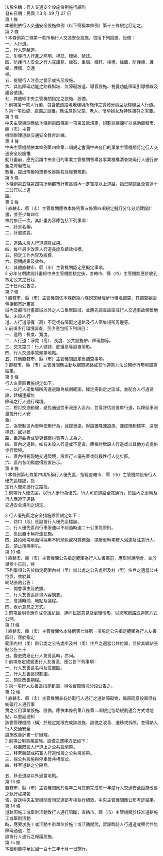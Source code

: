 法規名稱：行人交通安全設施條例施行細則  
發布日期：民國 113 年 09 月 27 日  
第 1 條  
本細則依行人交通安全設施條例（以下簡稱本條例）第十三條規定訂定之。  
第 2 條  
1 本條例第二條第一款所稱行人交通安全設施，包括下列設施、設備：  
一、人行道。  
二、行人穿越道。  
三、引導行人行進之照明、標誌、標線、號誌。  
四、防護行人安全之行人庇護島、緣石、車阻、欄杆、植槽、綠籬、防護緣、護欄、護牆、交通  
桿。  
五、提醒行人注意之警示或告示設施。  
六、具無障礙功能之路緣斜坡、無障礙坡道、導盲設施、視覺功能障礙引導標線及語音號誌。  
七、其他經中央主管機關指定之設施、設備。  
2 前項第一款人行道，包含依道路現地環境所施作之實體分隔型及標線型人行道。  
3 第一項設施、設備之設置，應注意對兒童、老人、懷孕婦女及特殊族群之需要。  
第 3 條  
中央主管機關應依本條例第四條第一項第五款規定，規劃訓練課程以協助直轄市、縣（市）主管  
機關辦理道路交通安全教育訓練。  
第 4 條  
中央主管機關依本條例第四條第二項規定會同中央各目的事業主管機關訂定行人交通安全設施推  
動計畫前，應先洽請中央各目的事業主管機關督導各事業機構清查妨礙行人通行安全之障礙物及  
數量，提出障礙物遷移改善期程及經費規劃。  
第 5 條  
本條例第五條第四項所稱都市計畫區域內一定寬度以上道路，指已開闢且全寬達十二公尺以上道  
路。  
第 6 條  
1 直轄市、縣（市）主管機關應依本條例第五條第四項規定擬訂分年分期建設計畫，並至少每四年  
檢討修正一次，其計畫內容應包括下列事項：  
一、計畫名稱。  
二、計畫摘要。  


三、道路未設人行道調查成果。  
四、每年最少改善人行道長度及績效指標。  
五、預定工作內容及經費。  
六、預期成果及效益。  
七、其他直轄市、縣（市）主管機關認定應擬定事項。  
2 分年分期建設計畫經中央主管機關核定後，直轄市、縣（市）主管機關應於收到核定公文之日起  
三十日內公告之。  
第 7 條  
1 直轄市、縣（市）主管機關依本條例第六條規定辦理步行環境調查，其調查範圍包括都市計畫區  
域內及都市計畫區域以外之人口集居區域，並應先調查該區域行人交通事故頻繁地點、未設人行  
道、人行道淨寬（高）不足或有障礙之道路及行人密集場所周邊等。  
2 前項步行環境調查，至少應包括下列項目：  
一、道路：長度、寬度。  
二、人行道：淨寬（高）、長度、公共設施帶、障礙物等。  
三、交叉路口：行人號誌、庇護島等設置情形。  
四、行人交通事故頻繁地點。  
五、其他直轄市、縣（市）主管機關認定應調查事項。  
3 直轄市、縣（市）主管機關應主動以網際網路或其他適當方法公開步行環境調查結果。  
第 8 條  
行人友善區實施規定如下：  
一、以行人密集場所周邊道路為規劃範圍，擇定需劃定之區域，並配合人行道建設，建構連續無  
障礙之行人通行環境。  
二、檢討交通動線，避免通過性車流進入區內，並得評估設置單行道，以降低車流量提升行人安  
全。  
三、為管制區內車輛使用行為，減緩車速，得設置降速設施、速度限制標字、速限標誌，或以狹  
路、車道曲折或變更鋪面材質等方式為之。  
四、區內之道路，如有未設人行道或不足者，應檢討增設人行道或以其他方式提供步行環境。  
五、區內得視現地交通環境，設置行人優先區或時段性行人徒步區。  
六、區內各明顯處得設置告示。  
第 9 條  
1 本條例第七條第四項所稱行人優先區，指經直轄市、縣（市）主管機關設有行人優先區標誌，指  
定行人優先通行之路段。  
2 前項行人優先區，以行人步行為優先，行人可於道路全寬通行，於區內之車輛及行人應遵守道路  
交通安全規則之規定。  


3 行人優先區之安全措施設置規定如下：  
一、路口（段）應設置行人優先區標誌。  
二、行人優先區內行車限速以不超過時速二十公里為原則。  
三、應設置車輛降速設施。  
四、路段兩端地面得採用不同顏色或材質鋪面，提醒車輛駕駛人減速及注意行人。  
五、禁止按鳴喇叭。  
第 10 條  
1 直轄市、縣（市）主管機關公告指定範圍為行人友善區前，應舉辦說明會，並於舉辦十日前，將  
下列事項公告於指定範圍內村（里）辦公處之公告處所及村（里）住戶之適當公共位置，並於其  
網站張貼公告：  
一、開會事由及依據。  
二、行人友善區計畫內容摘要。  
三、會議時間、地點及議程。  
四、表示意見之方式。  
2 前項說明會應作成會議紀錄，連同民眾意見及處理情形，以網際網路或適當方式公開。  
第 11 條  
1 直轄市、縣（市）主管機關依本條例第七條第一項規定公告指定範圍為行人友善區時，應於指定  
範圍內村（里）辦公處之公告處所及村（里）住戶之適當公共位置，並於其網站張貼公告三十  
日。變更或廢止行人友善區時，亦同。  
2 前項指定或變更行人友善區，應公告下列事項：  
一、行人友善區名稱及位置圖。  
二、行人友善區規劃圖。  
三、預告改善期程。  
3 第一項行人友善區指定範圍，得依實際情況分段公告之。  
第 12 條  
1 直轄市、縣（市）主管機關查有妨礙行人通行之道路障礙物，屬原同意設置但有妨礙行人通行事  
實之公用事業設施、設備，應依本條例第八條第二項規定協助規劃適合方式或地點，以書面通知  
該管管理機關（構）於規定期限完成該設施、設備之改善、遷移或拆除，並得納入行人交通安全  
設施改善計畫一併辦理。  
2 前項公用事業設施、設備之遷移方法如下：  
一、移至既設人行道上之公共設施帶。  
二、移至新闢或拓寬人行道增設之公共設施帶。  
三、採公共設施與停車彎共構型式。  
四、移至道路之分隔島。  


五、移至道路以外適當地點。  
第 13 條  
直轄市、縣（市）主管機關應於每年三月底前完成前一年度行人交通安全設施改善之執行成果報  
告，提送中央主管機關會同交通部考核執行績效，中央主管機關應公布考評結果。  
第 14 條  
道路因施工或舉辦活動致行人通行阻斷，直轄市、縣（市）主管機關於核准道路施工或舉辦活動  
時，應要求施工或活動主辦單位於施工或活動期間，留設臨時人行通道或替代性無障礙通道，並  
設置行人通行之保護設施。  
第 15 條  
本細則自中華民國一百十三年十月一日施行。  


